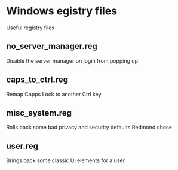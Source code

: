 # Windows egistry files

Useful registry files


## no_server_manager.reg

Disable the server manager on login from popping up

## caps_to_ctrl.reg

Remap Capps Lock to another Ctrl key

## misc_system.reg

Rolls back some bad privacy and security defaults Redmond chose

## user.reg

Brings back some classic UI elements for a user
